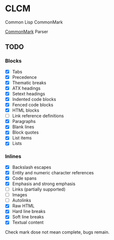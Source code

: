 # CLCM

Common Lisp CommonMark

[CommonMark](https://commonmark.org/) Parser

## TODO

### Blocks

- [x] Tabs
- [x] Precedence
- [x] Thematic breaks
- [x] ATX headings
- [x] Setext headings
- [x] Indented code blocks
- [x] Fenced code blocks
- [x] HTML blocks
- [ ] Link reference definitions
- [x] Paragraphs
- [x] Blank lines
- [x] Block quotes
- [x] List items
- [x] Lists

### Inlines

- [x] Backslash escapes
- [x] Entity and numeric character references
- [x] Code spans
- [x] Emphasis and strong emphasis
- [ ] Links (partially supported)
- [ ] Images
- [ ] Autolinks
- [x] Raw HTML
- [x] Hard line breaks
- [x] Soft line breaks
- [x] Textual content

Check mark dose not mean complete, bugs remain.
